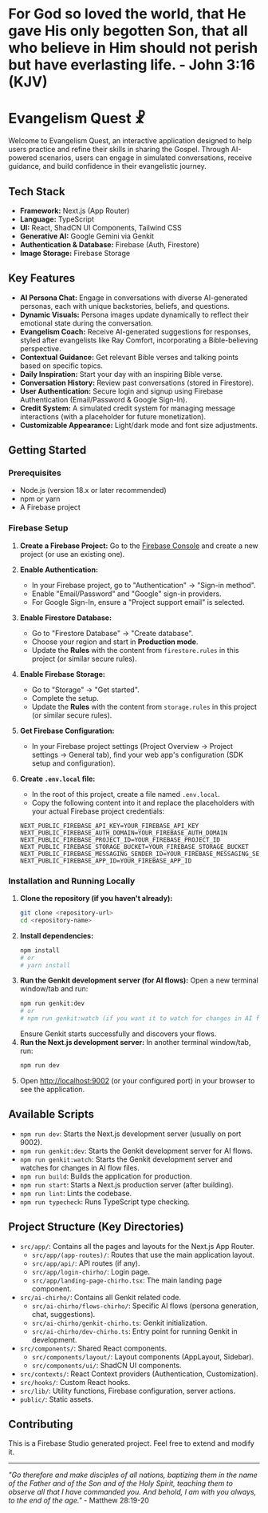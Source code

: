 
# For God so loved the world, that He gave His only begotten Son, that all who believe in Him should not perish but have everlasting life. - John 3:16 (KJV)

# Evangelism Quest ☧

Welcome to Evangelism Quest, an interactive application designed to help users practice and refine their skills in sharing the Gospel. Through AI-powered scenarios, users can engage in simulated conversations, receive guidance, and build confidence in their evangelistic journey.

## Tech Stack

*   **Framework:** Next.js (App Router)
*   **Language:** TypeScript
*   **UI:** React, ShadCN UI Components, Tailwind CSS
*   **Generative AI:** Google Gemini via Genkit
*   **Authentication & Database:** Firebase (Auth, Firestore)
*   **Image Storage:** Firebase Storage

## Key Features

*   **AI Persona Chat:** Engage in conversations with diverse AI-generated personas, each with unique backstories, beliefs, and questions.
*   **Dynamic Visuals:** Persona images update dynamically to reflect their emotional state during the conversation.
*   **Evangelism Coach:** Receive AI-generated suggestions for responses, styled after evangelists like Ray Comfort, incorporating a Bible-believing perspective.
*   **Contextual Guidance:** Get relevant Bible verses and talking points based on specific topics.
*   **Daily Inspiration:** Start your day with an inspiring Bible verse.
*   **Conversation History:** Review past conversations (stored in Firestore).
*   **User Authentication:** Secure login and signup using Firebase Authentication (Email/Password & Google Sign-In).
*   **Credit System:** A simulated credit system for managing message interactions (with a placeholder for future monetization).
*   **Customizable Appearance:** Light/dark mode and font size adjustments.

## Getting Started

### Prerequisites

*   Node.js (version 18.x or later recommended)
*   npm or yarn
*   A Firebase project

### Firebase Setup

1.  **Create a Firebase Project:** Go to the [Firebase Console](https://console.firebase.google.com/) and create a new project (or use an existing one).
2.  **Enable Authentication:**
    *   In your Firebase project, go to "Authentication" -> "Sign-in method".
    *   Enable "Email/Password" and "Google" sign-in providers.
    *   For Google Sign-In, ensure a "Project support email" is selected.
3.  **Enable Firestore Database:**
    *   Go to "Firestore Database" -> "Create database".
    *   Choose your region and start in **Production mode**.
    *   Update the **Rules** with the content from `firestore.rules` in this project (or similar secure rules).
4.  **Enable Firebase Storage:**
    *   Go to "Storage" -> "Get started".
    *   Complete the setup.
    *   Update the **Rules** with the content from `storage.rules` in this project (or similar secure rules).
5.  **Get Firebase Configuration:**
    *   In your Firebase project settings (Project Overview -> Project settings -> General tab), find your web app's configuration (SDK setup and configuration).
6.  **Create `.env.local` file:**
    *   In the root of this project, create a file named `.env.local`.
    *   Copy the following content into it and replace the placeholders with your actual Firebase project credentials:

    ```env
    NEXT_PUBLIC_FIREBASE_API_KEY=YOUR_FIREBASE_API_KEY
    NEXT_PUBLIC_FIREBASE_AUTH_DOMAIN=YOUR_FIREBASE_AUTH_DOMAIN
    NEXT_PUBLIC_FIREBASE_PROJECT_ID=YOUR_FIREBASE_PROJECT_ID
    NEXT_PUBLIC_FIREBASE_STORAGE_BUCKET=YOUR_FIREBASE_STORAGE_BUCKET
    NEXT_PUBLIC_FIREBASE_MESSAGING_SENDER_ID=YOUR_FIREBASE_MESSAGING_SENDER_ID
    NEXT_PUBLIC_FIREBASE_APP_ID=YOUR_FIREBASE_APP_ID
    ```

### Installation and Running Locally

1.  **Clone the repository (if you haven't already):**
    ```bash
    git clone <repository-url>
    cd <repository-name>
    ```
2.  **Install dependencies:**
    ```bash
    npm install
    # or
    # yarn install
    ```
3.  **Run the Genkit development server (for AI flows):**
    Open a new terminal window/tab and run:
    ```bash
    npm run genkit:dev
    # or
    # npm run genkit:watch (if you want it to watch for changes in AI flows)
    ```
    Ensure Genkit starts successfully and discovers your flows.
4.  **Run the Next.js development server:**
    In another terminal window/tab, run:
    ```bash
    npm run dev
    ```
5.  Open [http://localhost:9002](http://localhost:9002) (or your configured port) in your browser to see the application.

## Available Scripts

*   `npm run dev`: Starts the Next.js development server (usually on port 9002).
*   `npm run genkit:dev`: Starts the Genkit development server for AI flows.
*   `npm run genkit:watch`: Starts the Genkit development server and watches for changes in AI flow files.
*   `npm run build`: Builds the application for production.
*   `npm run start`: Starts a Next.js production server (after building).
*   `npm run lint`: Lints the codebase.
*   `npm run typecheck`: Runs TypeScript type checking.

## Project Structure (Key Directories)

*   `src/app/`: Contains all the pages and layouts for the Next.js App Router.
    *   `src/app/(app-routes)/`: Routes that use the main application layout.
    *   `src/app/api/`: API routes (if any).
    *   `src/app/login-chirho/`: Login page.
    *   `src/app/landing-page-chirho.tsx`: The main landing page component.
*   `src/ai-chirho/`: Contains all Genkit related code.
    *   `src/ai-chirho/flows-chirho/`: Specific AI flows (persona generation, chat, suggestions).
    *   `src/ai-chirho/genkit-chirho.ts`: Genkit initialization.
    *   `src/ai-chirho/dev-chirho.ts`: Entry point for running Genkit in development.
*   `src/components/`: Shared React components.
    *   `src/components/layout/`: Layout components (AppLayout, Sidebar).
    *   `src/components/ui/`: ShadCN UI components.
*   `src/contexts/`: React Context providers (Authentication, Customization).
*   `src/hooks/`: Custom React hooks.
*   `src/lib/`: Utility functions, Firebase configuration, server actions.
*   `public/`: Static assets.

## Contributing

This is a Firebase Studio generated project. Feel free to extend and modify it.

---

*"Go therefore and make disciples of all nations, baptizing them in the name of the Father and of the Son and of the Holy Spirit, teaching them to observe all that I have commanded you. And behold, I am with you always, to the end of the age."* - Matthew 28:19-20
